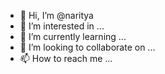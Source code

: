 - 👋 Hi, I’m @naritya
- 👀 I’m interested in ...
- 🌱 I’m currently learning ...
- 💞️ I’m looking to collaborate on ...
- 📫 How to reach me ...

<!---
naritya/naritya is a ✨ special ✨ repository because its `README.md` (this file) appears on your GitHub profile.
You can click the Preview link to take a look at your changes.
--->
